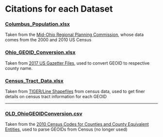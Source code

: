 # Citations for each Dataset

### [Columbus_Population.xlsx](https://github.com/data-x-sp19/EVAC/tree/master/Data/Columbus_Population.xlsx)
Taken from the [Mid-Ohio Regional Planning Commission](https://apps.morpc.org/census2010/#), whose data comes from the 2000 and 2010 US Census

### [Ohio_GEOID_Conversion.xlsx](https://github.com/data-x-sp19/EVAC/tree/master/Data/Ohio_GEOID_Conversion.xlsx)
Taken from [2017 US Gazetter Files](https://www.census.gov/geo/maps-data/data/gazetteer2017.html), used to convert GEOID to respective county name.

### [Census_Tract_Data.xlsx](https://github.com/data-x-sp19/EVAC/tree/master/Data/census_tract_data.xlsx)
Taken from [TIGER/Line Shapefiles](https://www.census.gov/cgi-bin/geo/shapefiles/index.php) from census data, used to get finer details on census tract information for each GEOID

---

### [OLD_OhioGEOIDConversion.csv](https://github.com/data-x-sp19/EVAC/tree/master/Data/OLD_OhioGEOIDConversion.csv)
Taken from the [2010 Census Codes for Counties and County Equivalent Entities](https://www.census.gov/geo/reference/codes/cou.html), used to parse GEOIDs from Census (no longer used)
